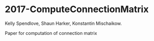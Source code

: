 # 2017-ComputeConnectionMatrix

Kelly Spendlove, Shaun Harker, Konstantin Mischaikow.

Paper for computation of connection matrix
